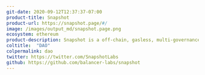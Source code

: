 ```yaml
---
git-date: 2020-09-12T12:37:37-07:00
product-title: Snapshot
product-url: https://snapshot.page/#/
image: /images/output_md/snapshot.page.png
ecosystem: ethereum
product-description: Snapshot is a off-chain, gasless, multi-governance community polling dashboard
coltitle:  "DAO"
colpermalink: dao
twitter: https://twitter.com/SnapshotLabs
github: https://github.com/balancer-labs/snapshot
---
```

